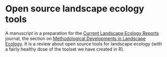 # Open source landscape ecology tools

A manuscript in a preparation for the [Current Landscape Ecology Reports](https://www.springer.com/journal/40823) journal, the section on [Methodological Developments in Landscape Ecology]( https://link.springer.com/journal/40823/topicalCollection/AC_2a02c55cb66acabe5a7301b9bd93b3a5/page/1).
It is a review about open source tools for landscape ecology (with a fairly healthy dose of the toolset we have created in R).
